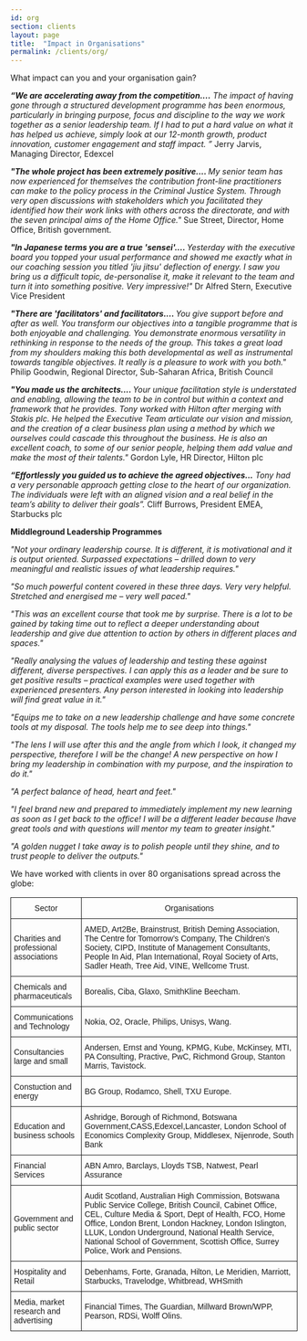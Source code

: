 ```yaml
---
id: org
section: clients
layout: page
title:  "Impact in Organisations"
permalink: /clients/org/
---
```


What impact can you and your organisation gain? 

<em><strong>“We are accelerating away from the competition....</strong> The impact of having gone through a structured development programme has been enormous, particularly in bringing purpose, focus and discipline to the way we work together as a senior leadership team. If I had to put a hard value on what it has helped us achieve, simply look at our 12-month growth, product innovation, customer engagement and staff impact. ”</em> Jerry Jarvis, Managing Director, Edexcel

<em><strong>"The whole project has been extremely positive.... </strong>My senior team has now experienced for themselves the contribution front-line practitioners can make to the policy process in the Criminal Justice System. Through very open discussions with stakeholders which you facilitated they identified how their work links with others across the directorate, and with the seven principal aims of the Home Office."</em> Sue Street, Director, Home Office, British government.

<em><strong>"In Japanese terms you are a true 'sensei'.... </strong>Yesterday with the executive board you topped your usual performance and showed me exactly what in our coaching session you titled 'jiu jitsu' deflection of energy. I saw you bring us a difficult topic, de-personalise it, make it relevant to the team and turn it into something positive. Very impressive!" </em> Dr Alfred Stern, Executive Vice President

<em><strong>"There are 'facilitators' and facilitators.... </strong>You give support before and after as well. You transform our objectives into a tangible programme that is both enjoyable and challenging. You demonstrate enormous versatility in rethinking in response to the needs of the group. This takes a great load from my shoulders making this both developmental as well as instrumental towards tangible objectives. It really is a pleasure to work with you both."</em> Philip Goodwin, Regional Director, Sub-Saharan Africa, British Council

<em><strong>"You made us the architects.... </strong>Your unique facilitation style is understated and enabling, allowing the team to be in control but within a context and framework that he provides. Tony worked with Hilton after merging with Stakis plc. He helped the Executive Team articulate our vision and mission, and the creation of a clear business plan using a method by which we ourselves could cascade this throughout the business. He is also an excellent coach, to some of our senior people, helping them add value and make the most of their talents."</em> Gordon Lyle, HR Director, Hilton plc

<em><strong>“Effortlessly you guided us to achieve the agreed objectives...</strong> Tony had a very personable approach getting close to the heart of our organization. The individuals were left with an aligned vision and a real belief in the team’s ability to deliver their goals”.</em> Cliff Burrows, President EMEA, Starbucks plc


<strong>Middleground Leadership Programmes</strong>

<em>"Not your ordinary leadership course. It is different, it is motivational and it is output oriented. Surpassed expectations – drilled down to very meaningful and realistic issues of what leadership requires."</em>

<em>"So much powerful content covered in these three days. Very very helpful. Stretched and energised me – very well paced."</em>

<em>"This was an excellent course that took me by surprise. There is a lot to be gained by taking time out to reflect a deeper understanding about leadership and give due attention to action by others in different places and spaces."</em>

<em>"Really analysing the values of leadership and testing these against different, diverse perspectives. I can apply this as a leader and be sure to get positive results – practical examples were used together with experienced presenters. Any person interested in looking into leadership will find great value in it."</em>

<em>"Equips me to take on a new leadership challenge and have some concrete tools at my disposal. The tools help me to see deep into things."</em>

<em>"The lens I will use after this and the angle from which I look, it changed my perspective, therefore I will be the change! A new perspective on how I bring my leadership in combination with my purpose, and the inspiration to do it."</em>

<em>"A perfect balance of head, heart and feet."</em> 

<em>"I feel brand new and prepared to immediately implement my new learning as soon as I get back to the office! I will be a different leader because Ihave great tools and with questions will mentor my team to greater insight."</em> 

<em>"A golden nugget I take away is to polish people until they shine, and to trust people to deliver the outputs."</em>



We have worked with clients in over 80 organisations spread across the globe:

<table style="border-collapse:collapse;border-spacing:0"><tr><th style="font-family:Arial, sans-serif;font-size:14px;font-weight:normal;padding:10px 5px;border-style:solid;border-width:1px;overflow:hidden;word-break:normal">Sector</th><th style="font-family:Arial, sans-serif;font-size:14px;font-weight:normal;padding:10px 5px;border-style:solid;border-width:1px;overflow:hidden;word-break:normal">Organisations</th></tr><tr><td style="font-family:Arial, sans-serif;font-size:14px;padding:10px 5px;border-style:solid;border-width:1px;overflow:hidden;word-break:normal">Charities and professional associations</td><td style="font-family:Arial, sans-serif;font-size:14px;padding:10px 5px;border-style:solid;border-width:1px;overflow:hidden;word-break:normal">AMED, Art2Be, Brainstrust, British Deming Association, The Centre for Tomorrow’s Company, The Children's Society, CIPD, Institute of Management Consultants, People In Aid, Plan International, Royal Society of Arts, Sadler Heath, Tree Aid, VINE, Wellcome Trust.</td></tr><tr><td style="font-family:Arial, sans-serif;font-size:14px;padding:10px 5px;border-style:solid;border-width:1px;overflow:hidden;word-break:normal">Chemicals and pharmaceuticals</td><td style="font-family:Arial, sans-serif;font-size:14px;padding:10px 5px;border-style:solid;border-width:1px;overflow:hidden;word-break:normal">Borealis, Ciba, Glaxo, SmithKline Beecham.</td></tr><tr><td style="font-family:Arial, sans-serif;font-size:14px;padding:10px 5px;border-style:solid;border-width:1px;overflow:hidden;word-break:normal">Communications and Technology</td><td style="font-family:Arial, sans-serif;font-size:14px;padding:10px 5px;border-style:solid;border-width:1px;overflow:hidden;word-break:normal">Nokia, O2, Oracle, Philips, Unisys, Wang.</td></tr><tr><td style="font-family:Arial, sans-serif;font-size:14px;padding:10px 5px;border-style:solid;border-width:1px;overflow:hidden;word-break:normal">Consultancies large and small<br></td><td style="font-family:Arial, sans-serif;font-size:14px;padding:10px 5px;border-style:solid;border-width:1px;overflow:hidden;word-break:normal">Andersen, Ernst and Young, KPMG, Kube, McKinsey, MTI, PA Consulting, Practive, PwC, Richmond Group, Stanton Marris, Tavistock.</td></tr><tr><td style="font-family:Arial, sans-serif;font-size:14px;padding:10px 5px;border-style:solid;border-width:1px;overflow:hidden;word-break:normal">Constuction and energy</td><td style="font-family:Arial, sans-serif;font-size:14px;padding:10px 5px;border-style:solid;border-width:1px;overflow:hidden;word-break:normal">BG Group, Rodamco, Shell, TXU Europe.</td></tr><tr><td style="font-family:Arial, sans-serif;font-size:14px;padding:10px 5px;border-style:solid;border-width:1px;overflow:hidden;word-break:normal">Education and business schools</td><td style="font-family:Arial, sans-serif;font-size:14px;padding:10px 5px;border-style:solid;border-width:1px;overflow:hidden;word-break:normal">Ashridge, Borough of Richmond, Botswana Government,CASS,Edexcel,Lancaster, London School of Economics Complexity Group, Middlesex, Nijenrode, South Bank</td></tr><tr><td style="font-family:Arial, sans-serif;font-size:14px;padding:10px 5px;border-style:solid;border-width:1px;overflow:hidden;word-break:normal">Financial Services</td><td style="font-family:Arial, sans-serif;font-size:14px;padding:10px 5px;border-style:solid;border-width:1px;overflow:hidden;word-break:normal">ABN Amro, Barclays, Lloyds TSB, Natwest, Pearl Assurance</td></tr><tr><td style="font-family:Arial, sans-serif;font-size:14px;padding:10px 5px;border-style:solid;border-width:1px;overflow:hidden;word-break:normal">Government and public sector</td><td style="font-family:Arial, sans-serif;font-size:14px;padding:10px 5px;border-style:solid;border-width:1px;overflow:hidden;word-break:normal">Audit Scotland, Australian High Commission, Botswana Public Service College, British Council, Cabinet Office, CEL, Culture Media &amp; Sport, Dept of Health, FCO, Home Office, London Brent, London Hackney, London Islington, LLUK, London Underground, National Health Service, National School of Government, Scottish Office, Surrey Police, Work and Pensions.</td></tr><tr><td style="font-family:Arial, sans-serif;font-size:14px;padding:10px 5px;border-style:solid;border-width:1px;overflow:hidden;word-break:normal">Hospitality and Retail</td><td style="font-family:Arial, sans-serif;font-size:14px;padding:10px 5px;border-style:solid;border-width:1px;overflow:hidden;word-break:normal">Debenhams, Forte, Granada, Hilton, Le Meridien, Marriott, Starbucks, Travelodge, Whitbread, WHSmith</td></tr><tr><td style="font-family:Arial, sans-serif;font-size:14px;padding:10px 5px;border-style:solid;border-width:1px;overflow:hidden;word-break:normal">Media, market research and advertising</td><td style="font-family:Arial, sans-serif;font-size:14px;padding:10px 5px;border-style:solid;border-width:1px;overflow:hidden;word-break:normal">Financial Times, The Guardian, Millward Brown/WPP, Pearson, RDSi, Wolff Olins.</td></tr></table>